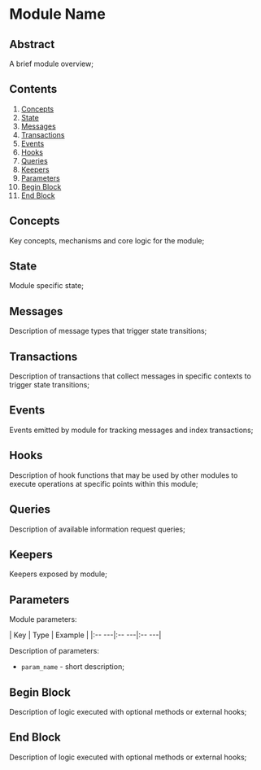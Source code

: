 # Module Name

## Abstract

A brief module overview;

## Contents

1. [Concepts](#Concepts)
1. [State](#State)
1. [Messages](#Messages)
1. [Transactions](#Transactions)
1. [Events](#Events)
1. [Hooks](#Hooks)
1. [Queries](#Queries)
1. [Keepers](#Keepers)
1. [Parameters](#Parameters)
1. [Begin Block](#Begin-Block)
1. [End Block](#End-Block)

## Concepts

Key concepts, mechanisms and core logic for the module;

## State

Module specific state;

## Messages

Description of message types that trigger state transitions;

## Transactions

Description of transactions that collect messages in specific contexts to trigger state transitions;

## Events

Events emitted by module for tracking messages and index transactions;

## Hooks

Description of hook functions that may be used by other modules to execute operations at specific points within this module;

## Queries

Description of available information request queries;

## Keepers

Keepers exposed by module;

## Parameters

Module parameters:

| Key   | Type  | Example |
|:-- ---|:-- ---|:--   ---|

Description of parameters:

* `param_name` - short description;

## Begin Block

Description of logic executed with optional methods or external hooks;

## End Block

Description of logic executed with optional methods or external hooks;

